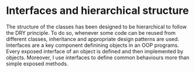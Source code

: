 # Interfaces and hierarchical structure

The structure of the classes has been designed to be hierarchical to follow the DRY principle. To do so, whenever some code can be reused from different classes, inheritance and appropriate design patterns are used. Interfaces are a key component definining objects in an OOP programs. Every exposed interface of an object is defined and then implemented by objects. Moreover, I use interfaces to define common behaviours more than simple exposed methods.